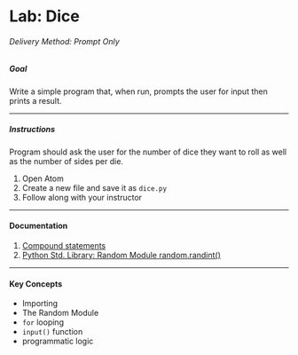 # Lab: Dice

###### Delivery Method: Prompt Only

##### Goal

Write a simple program that, when run, prompts the user for input then prints a result.

--------------------

##### Instructions

Program should ask the user for the number of dice they want to roll as well as the number of sides per die.

1. Open Atom
1. Create a new file and save it as `dice.py`
1. Follow along with your instructor

-------------------
#### Documentation

1. [Compound statements](https://docs.python.org/3/reference/compound_stmts.html)
1. [Python Std. Library: Random Module random.randint()](https://docs.python.org/3/library/random.html#random.randint)

----------------------
#### Key Concepts

- Importing
- The Random Module
- `for` looping
- `input()` function
- programmatic logic